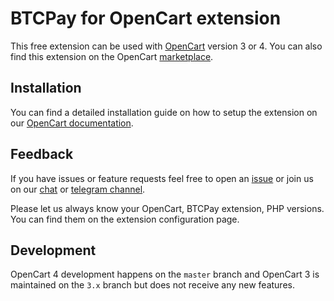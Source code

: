 # BTCPay for OpenCart extension

This free extension can be used with [OpenCart](https://www.opencart.com) version 3 or 4. You can also find this extension on the OpenCart [marketplace](https://www.opencart.com/index.php?route=marketplace/extension/info&extension_id=44269).

## Installation

You can find a detailed installation guide on how to setup the extension on our [OpenCart documentation](https://docs.btcpayserver.org/OpenCart/). 

## Feedback 

If you have issues or feature requests feel free to open an [issue](https://github.com/btcpayserver/opencart/issues) or join us on our [chat](https://chat.btcpayserver.org) or [telegram channel](https://t.me/btcpayserver). 

Please let us always know your OpenCart, BTCPay extension, PHP versions. You can find them on the extension configuration page.

## Development

OpenCart 4 development happens on the `master` branch and OpenCart 3 is maintained on the `3.x` branch but does not receive any new features.


